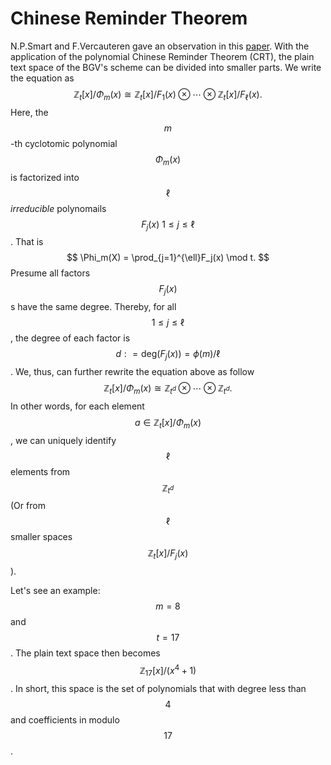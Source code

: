 # Chinese Reminder Theorem

N.P.Smart and F.Vercauteren gave an observation in this [paper](https://eprint.iacr.org/2011/133.pdf). With the application of the polynomial Chinese Reminder Theorem (CRT), the plain text space of the BGV's scheme can be  divided into smaller parts. We write the equation as
$$
\mathbb{Z}_t[x]/\Phi_m(x) \cong \mathbb{Z}_t[x]/F_1(x)\otimes \cdots \otimes \mathbb{Z}_t[x]/F_\ell(x).
$$
Here, the $$m$$-th cyclotomic polynomial $$\Phi_m(x)$$ is factorized into $$\ell$$ _irreducible_ polynomails $$F_j(x)~1 \le j \le \ell$$. That is
$$
    \Phi_m(X) = \prod_{j=1}^{\ell}F_j(x) \mod t.
$$
Presume all factors $$F_j(x)$$s have the same degree. Thereby, for all $$1 \le j \le \ell$$, the degree of each factor is $$d: = \textrm{deg}(F_j(x)) = \phi(m)/\ell$$. We, thus, can further rewrite the equation above as follow
$$
\mathbb{Z}_t[x]/\Phi_m(x) \cong \mathbb{Z}_{t^d}\otimes \cdots \otimes \mathbb{Z}_{t^d}.
$$
In other words, for each element $$a \in \mathbb{Z}_t[x]/\Phi_m(x)$$, we can uniquely identify $$\ell$$ elements from $$\mathbb{Z}_{t^d}$$ (Or from $$\ell$$ smaller spaces $$\mathbb{Z}_t[x]/F_j(x)$$).

Let's see an example: $$m = 8$$ and $$t = 17$$. The plain text space then becomes $$\mathbb{Z}_{17}[x]/(x^4 + 1)$$. In short, this space is the set of polynomials that with degree less than $$4$$ and coefficients in modulo $$17$$.


[SIMD]: https://eprint.iacr.org/2011/133.pdf
